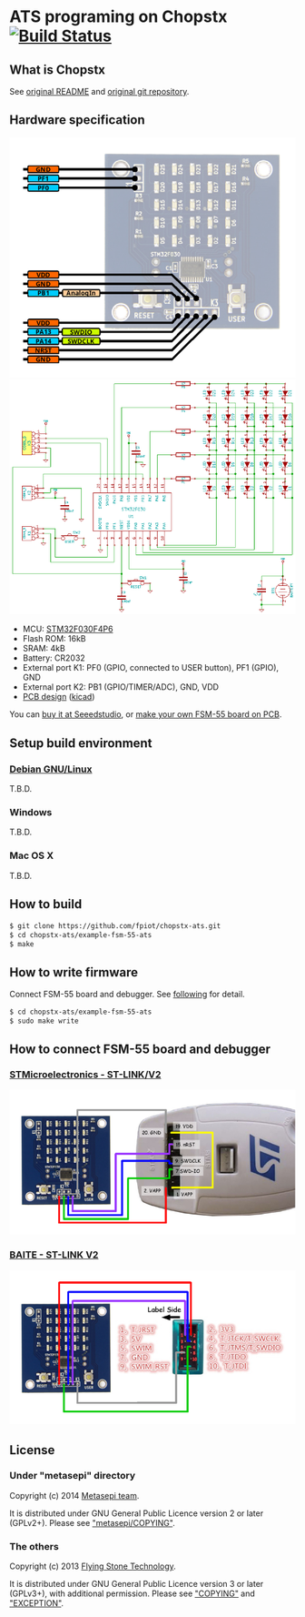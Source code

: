 # ATS programing on Chopstx [![Build Status](https://travis-ci.org/fpiot/chopstx-ats.svg?branch=fsm55-ats)](https://travis-ci.org/fpiot/chopstx-ats)

## What is Chopstx

See [original README](README) and [original git repository](http://git.gniibe.org/gitweb/?p=chopstx/chopstx.git;a=summary).

## Hardware specification

![](metasepi/draw/FSM-55-pinout.png)
![](metasepi/img/FSM-55-kicad-sch.png)

* MCU: [STM32F030F4P6](http://www.st.com/web/catalog/mmc/FM141/SC1169/SS1574/LN1826/PF258968)
* Flash ROM: 16kB
* SRAM: 4kB
* Battery: CR2032
* External port K1: PF0 (GPIO, connected to USER button), PF1 (GPIO), GND
* External port K2: PB1 (GPIO/TIMER/ADC), GND, VDD
* [PCB design](http://git.gniibe.org/gitweb/?p=fsm-55.git;a=summary) ([kicad](http://www.kicad-pcb.org))

You can [buy it at Seeedstudio](http://www.seeedstudio.com/depot/FSM55-LED-Matrix-Display-p-2121.html), or [make your own FSM-55 board on PCB](metasepi/doc/MakePCB.md).

## Setup build environment

### [Debian GNU/Linux](https://www.debian.org/)

T.B.D.

### Windows

T.B.D.

### Mac OS X

T.B.D.

## How to build

```
$ git clone https://github.com/fpiot/chopstx-ats.git
$ cd chopstx-ats/example-fsm-55-ats
$ make
```

## How to write firmware

Connect FSM-55 board and debugger.
See [following](#how-to-connect-fsm-55-board-and-debugger) for detail.

```
$ cd chopstx-ats/example-fsm-55-ats
$ sudo make write
```

## How to connect FSM-55 board and debugger

### [STMicroelectronics - ST-LINK/V2](http://www.st.com/web/en/catalog/tools/PF251168)

![](metasepi/draw/connect-stlink-ST.png)

### [BAITE - ST-LINK V2](http://www.aliexpress.com/item/Free-Shipping-1SET-ST-Link-st-link-V2-for-STM8S-STM8L-STM32-Cortex-M0-Cortex-M3/1619197946.html)

![](metasepi/draw/connect-stlink-BAITE.png)

## License

### Under "metasepi" directory

Copyright (c) 2014 [Metasepi team](http://www.metasepi.org/).

It is distributed under GNU General Public Licence version 2 or later (GPLv2+).
Please see ["metasepi/COPYING"](metasepi/COPYING).

### The others

Copyright (c) 2013 [Flying Stone Technology](http://www.gniibe.org/).

It is distributed under GNU General Public Licence version 3 or later (GPLv3+),
with additional permission.
Please see ["COPYING"](COPYING) and ["EXCEPTION"](EXCEPTION).

